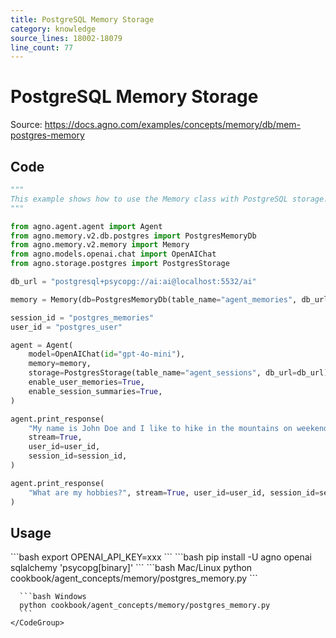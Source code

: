 ```yaml
---
title: PostgreSQL Memory Storage
category: knowledge
source_lines: 18002-18079
line_count: 77
---
```


# PostgreSQL Memory Storage
Source: https://docs.agno.com/examples/concepts/memory/db/mem-postgres-memory



## Code

```python cookbook/agent_concepts/memory/postgres_memory.py
"""
This example shows how to use the Memory class with PostgreSQL storage.
"""

from agno.agent.agent import Agent
from agno.memory.v2.db.postgres import PostgresMemoryDb
from agno.memory.v2.memory import Memory
from agno.models.openai.chat import OpenAIChat
from agno.storage.postgres import PostgresStorage

db_url = "postgresql+psycopg://ai:ai@localhost:5532/ai"

memory = Memory(db=PostgresMemoryDb(table_name="agent_memories", db_url=db_url))

session_id = "postgres_memories"
user_id = "postgres_user"

agent = Agent(
    model=OpenAIChat(id="gpt-4o-mini"),
    memory=memory,
    storage=PostgresStorage(table_name="agent_sessions", db_url=db_url),
    enable_user_memories=True,
    enable_session_summaries=True,
)

agent.print_response(
    "My name is John Doe and I like to hike in the mountains on weekends.",
    stream=True,
    user_id=user_id,
    session_id=session_id,
)

agent.print_response(
    "What are my hobbies?", stream=True, user_id=user_id, session_id=session_id
)

```

## Usage

<Steps>
  <Snippet file="create-venv-step.mdx" />

  <Step title="Set environment variables">
    ```bash
    export OPENAI_API_KEY=xxx
    ```
  </Step>

  <Step title="Install libraries">
    ```bash
    pip install -U agno openai sqlalchemy 'psycopg[binary]'
    ```
  </Step>

  <Step title="Run Example">
    <CodeGroup>
      ```bash Mac/Linux
      python cookbook/agent_concepts/memory/postgres_memory.py
      ```

      ```bash Windows
      python cookbook/agent_concepts/memory/postgres_memory.py
      ```
    </CodeGroup>
  </Step>
</Steps>


